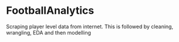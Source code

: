 # FootballAnalytics
Scraping player level data from internet. This is followed by cleaning, wrangling, EDA and then modelling
